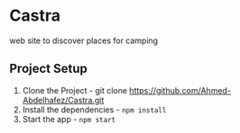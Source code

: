 # Castra

web site to discover places for camping

## Project Setup

1. Clone the Project - git clone https://github.com/Ahmed-Abdelhafez/Castra.git
3. Install the dependencies - `npm install`
4. Start the app - `npm start`
